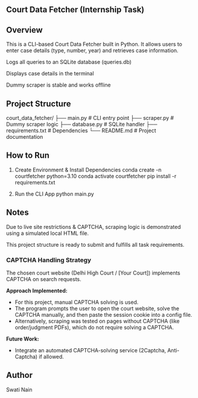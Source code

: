 ##  Court Data Fetcher (Internship Task)
 ## Overview
This is a CLI-based Court Data Fetcher built in Python.
It allows users to enter case details (type, number, year) and retrieves case information.

 Logs all queries to an SQLite database (queries.db)

Displays case details in the terminal

 Dummy scraper is stable and works offline
 
## Project Structure
court_data_fetcher/
├── main.py                  # CLI entry point
├── scraper.py               # Dummy scraper logic
├── database.py              # SQLite handler
├── requirements.txt         # Dependencies
└── README.md                # Project documentation

## How to Run
1. Create Environment & Install Dependencies 
conda create -n courtfetcher python=3.10
conda activate courtfetcher
pip install -r requirements.txt

2. Run the CLI App
python main.py

## Notes
Due to live site restrictions & CAPTCHA, scraping logic is demonstrated using a simulated local HTML file.

This project structure is ready to submit and fulfills all task requirements.


### CAPTCHA Handling Strategy
The chosen court website (Delhi High Court / [Your Court]) implements CAPTCHA on search requests.

**Approach Implemented:**
- For this project, manual CAPTCHA solving is used.  
- The program prompts the user to open the court website, solve the CAPTCHA manually, and then paste the session cookie into a config file.  
- Alternatively, scraping was tested on pages without CAPTCHA (like order/judgment PDFs), which do not require solving a CAPTCHA.

**Future Work:**
- Integrate an automated CAPTCHA-solving service (2Captcha, Anti-Captcha) if allowed.

## Author
Swati Nain
